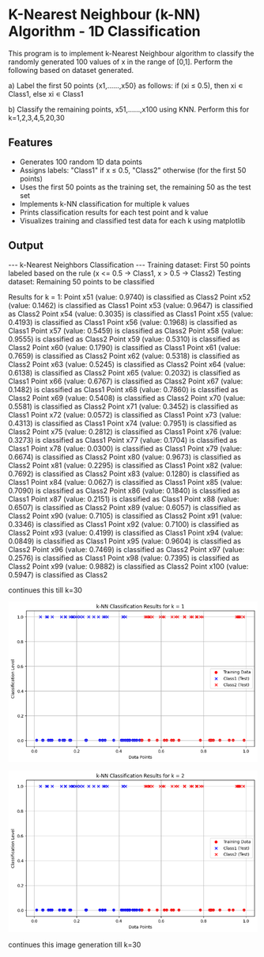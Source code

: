 # K-Nearest Neighbour (k-NN) Algorithm - 1D Classification

This program is to implement k-Nearest Neighbour algorithm to classify the randomly generated 100 values of x in the range of [0,1]. Perform the following based on dataset generated.

a) Label the first 50 points {x1,……,x50} as follows: if (xi ≤ 0.5), then xi ∊ Class1, else xi ∊ Class1

b) Classify the remaining points, x51,……,x100 using KNN. Perform this for k=1,2,3,4,5,20,30

## Features

- Generates 100 random 1D data points
- Assigns labels: "Class1" if x ≤ 0.5, "Class2" otherwise (for the first 50 points)
- Uses the first 50 points as the training set, the remaining 50 as the test set
- Implements k-NN classification for multiple k values
- Prints classification results for each test point and k value
- Visualizes training and classified test data for each k using matplotlib


## Output

--- k-Nearest Neighbors Classification ---
Training dataset: First 50 points labeled based on the rule (x <= 0.5 -> Class1, x > 0.5 -> Class2)
Testing dataset: Remaining 50 points to be classified

Results for k = 1:
Point x51 (value: 0.9740) is classified as Class2
Point x52 (value: 0.1462) is classified as Class1
Point x53 (value: 0.9647) is classified as Class2
Point x54 (value: 0.3035) is classified as Class1
Point x55 (value: 0.4193) is classified as Class1
Point x56 (value: 0.1968) is classified as Class1
Point x57 (value: 0.5459) is classified as Class2
Point x58 (value: 0.9555) is classified as Class2
Point x59 (value: 0.5310) is classified as Class2
Point x60 (value: 0.1790) is classified as Class1
Point x61 (value: 0.7659) is classified as Class2
Point x62 (value: 0.5318) is classified as Class2
Point x63 (value: 0.5245) is classified as Class2
Point x64 (value: 0.6138) is classified as Class2
Point x65 (value: 0.2032) is classified as Class1
Point x66 (value: 0.6767) is classified as Class2
Point x67 (value: 0.1482) is classified as Class1
Point x68 (value: 0.7860) is classified as Class2
Point x69 (value: 0.5408) is classified as Class2
Point x70 (value: 0.5581) is classified as Class2
Point x71 (value: 0.3452) is classified as Class1
Point x72 (value: 0.0572) is classified as Class1
Point x73 (value: 0.4313) is classified as Class1
Point x74 (value: 0.7951) is classified as Class2
Point x75 (value: 0.2812) is classified as Class1
Point x76 (value: 0.3273) is classified as Class1
Point x77 (value: 0.1704) is classified as Class1
Point x78 (value: 0.0300) is classified as Class1
Point x79 (value: 0.6674) is classified as Class2
Point x80 (value: 0.9673) is classified as Class2
Point x81 (value: 0.2295) is classified as Class1
Point x82 (value: 0.7692) is classified as Class2
Point x83 (value: 0.1280) is classified as Class1
Point x84 (value: 0.0627) is classified as Class1
Point x85 (value: 0.7090) is classified as Class2
Point x86 (value: 0.1840) is classified as Class1
Point x87 (value: 0.2151) is classified as Class1
Point x88 (value: 0.6507) is classified as Class2
Point x89 (value: 0.6057) is classified as Class2
Point x90 (value: 0.7105) is classified as Class2
Point x91 (value: 0.3346) is classified as Class1
Point x92 (value: 0.7100) is classified as Class2
Point x93 (value: 0.4199) is classified as Class1
Point x94 (value: 0.0849) is classified as Class1
Point x95 (value: 0.9604) is classified as Class2
Point x96 (value: 0.7469) is classified as Class2
Point x97 (value: 0.2576) is classified as Class1
Point x98 (value: 0.7395) is classified as Class2
Point x99 (value: 0.9882) is classified as Class2
Point x100 (value: 0.5947) is classified as Class2


continues this till k=30

![alt text](image.png)

![alt text](image-1.png)

continues this image generation till k=30
